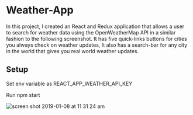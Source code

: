 # Weather-App
In this project, I created an React and Redux application that allows a user to search for weather data using the OpenWeatherMap API in a similar fashion to the following screenshot. It has five quick-links buttons for cities you always check on weather updates, It also has a search-bar for any city in the world that gives you real world weather updates.

## Setup

Set env variable as REACT_APP_WEATHER_API_KEY

Run npm start

![screen shot 2019-01-08 at 11 31 24 am](https://user-images.githubusercontent.com/18974511/50854105-020d4b00-1339-11e9-95ca-e85338fde8c4.png)

